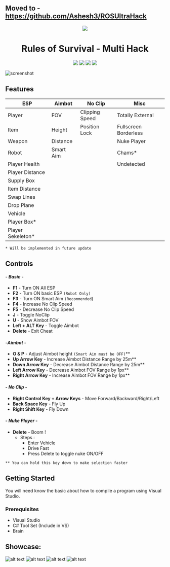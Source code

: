 ## Moved to - https://github.com/Ashesh3/ROSUltraHack
<p align="center"><img src="https://i.imgur.com/zbUTsRh.png"></p>
<h1 align="center">Rules of Survival - Multi Hack</h1>

<p align="center">
	<a href="https://github.com/Ashesh3/RosMultiHackv99/releases" alt="Total Download"><img src="https://img.shields.io/github/downloads/Ashesh3/RosMultiHackv99/total.svg" /></a>
	<a href="https://github.com/Ashesh3/RosMultiHackv99/tree/master" alt="This Project is Maintained"><img src="https://img.shields.io/maintenance/yes/2018.svg" /></a>
	<a href="https://github.com/Ashesh3/RosMultiHackv99/graphs/contributors" alt="Contributor List"><img src="https://img.shields.io/github/contributors/Ashesh3/RosMultiHackv99.svg" /></a>
	<a href="https://www.unknowncheats.me/forum/rules-of-survival/259042-source-ros-multihackv99.html" alt="We Love Open Source"><img src="https://badges.frapsoft.com/os/v1/open-source.svg?v=103" /></a>
</p>

![screenshot](https://i.imgur.com/1HqXP5j.jpg)

## Features

|        ESP        |     Aimbot    |     No Clip    |          Misc         |
|   -------------   | ------------- | -------------  |      -------------    |
| Player            | FOV           | Clipping Speed | Totally External      |
| Item              | Height        | Position Lock  | Fullscreen Borderless |
| Weapon            | Distance      |                | Nuke Player           |
| Robot             | Smart Aim     |                | Chams*                |
| Player Health     |               |                | Undetected            |
| Player Distance   |               |                |                       |
| Supply Box        |               |                |                       |
| Item Distance     |               |                |                       |
| Swap Lines        |               |                |                       |
| Drop Plane        |               |                |                       |
| Vehicle           |               |                |                       |
| Player Box*       |               |                |                       |
| Player Sekeleton* |               |                |                       | 

```* Will be implemented in future update```

## Controls

#### - *Basic* -

* **F1** - Turn ON All ESP
* **F2** - Turn ON basic ESP ```(Robot Only)```
* **F3** - Turn ON Smart Aim ```(Recommended```)
* **F4** - Increase No Clip Speed
* **F5** - Decrease No Clip Speed
* **J** - Toggle NoClip
* **U** - Show Aimbot FOV
* **Left + ALT Key** - Toggle Aimbot
* **Delete** - Exit Cheat

####  -*Aimbot* -

* **O & P** - Adjust Aimbot height ```(Smart Aim must be OFF)```**
* **Up Arrow Key**  - Increase Aimbot Distance Range by 25m**
* **Down Arrow Key** - Decrease Aimbot Distance Range by 25m**
* **Left Arrow Key** - Decrease Aimbot FOV Range by 1px**
* **Right Arrow Key** - Increase Aimbot FOV Range by 1px**

#### - *No Clip* -

* **Right Control Key + Arrow Keys**  - Move Forward/Backward/Right/Left
* **Back Space Key** - Fly Up
* **Right Shift Key** - Fly Down

#### - *Nuke Player* -

* **Delete** - Boom !
  * Steps :
    * Enter Vehicle
    * Drive Fast
    * Press Delete to toggle nuke ON/OFF

```** You can hold this key down to make selection faster```

## Getting Started
You will need know the basic about how to compile a program using Visual Studio.

### Prerequisites
* Visual Studio
* C# Tool Set (Include in VS)
* Brain

## Showcase:
![alt text](https://i.imgur.com/kw3OfQj.jpg "Screenshot")
![alt text](https://i.imgur.com/zjJdaBZ.jpg "Screenshot")
![alt text](https://i.imgur.com/UiBDs3d.jpg "Screenshot")
![alt text](https://i.imgur.com/IGwjflD.jpg "Screenshot")
